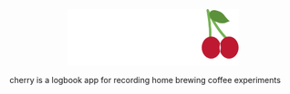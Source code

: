 <p align="center">
  <img src="assets/cherry_logo.png" width="300" height ="100">
</p>

<p align="center">

</p>

cherry is a logbook app for recording home brewing coffee experiments 
